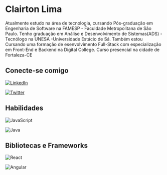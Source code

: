 
# Clairton Lima

Atualmente estudo na área de tecnologia, cursando Pós-graduação em Engenharia de Software na FAMESP - Faculdade Metropolitana de São Paulo. Tenho graduação em Análise e Desenvolvimento de Sistemas(ADS) - Tecnólogo na UNESA -Universidade Estácio de Sá. Também estou Cursando uma formação de esenvolvimento Full-Stack com especialização em Front-End e Backend na Digital College. Curso presencial na cidade de Fortaleza-CE

## Conecte-se comigo
[![LinkedIn](https://img.shields.io/badge/LinkedIn-000?style=for-the-badge&logo=linkedin&logoColor=0E76A8)](https://www.linkedin.com/in/clairtonlima/)

[![Twitter](https://img.shields.io/badge/Twitter-000?style=for-the-badge&logo=twitter)](https://twitter.com/clairtonlm)


## Habilidades
![JavaScript](https://img.shields.io/badge/JavaScript-000?style=for-the-badge&logo=javascript)

![Java](https://img.shields.io/badge/Java-000?style=for-the-badge&logo=java)

## Bibliotecas e Frameworks
![React](https://img.shields.io/badge/React-000?style=for-the-badge&logo=react)

![Angular](https://img.shields.io/badge/Angular-000?style=for-the-badge&logo=angular&logoColor=C3002F)
